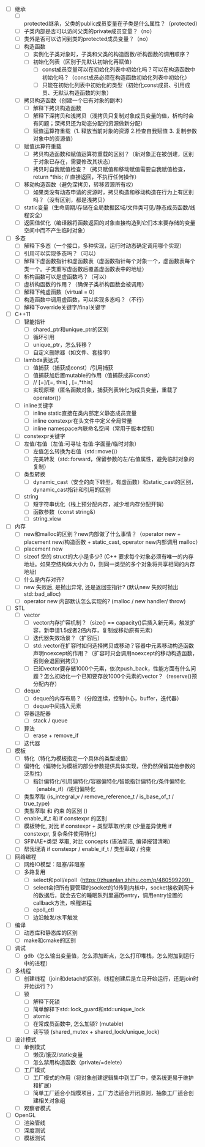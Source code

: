 - [ ] 继承
    - [ ] protected继承，父类的public成员变量在子类是什么属性？（protected）
    - [ ] 子类内部是否可以访问父类的private成员变量？（no）
    - [ ] 类外是否可以访问到类的protected成员变量？（no）
    - [ ] 构造函数
        - [ ] 实例化子类对象时，子类和父类的构造函数/析构函数的调用顺序？
        - [ ] 初始化列表（区别于先默认初始化再赋值）
            - [ ] const成员变量可以在初始化列表中初始化吗？可以在构造函数中初始化吗？（const成员必须在构造函数初始化列表中初始化）
            - [ ] 只能在初始化列表中初始化的类型（初始化const成员、引用成员、无默认构造函数的对象）
    - [ ] 拷贝构造函数（创建一个已有对象的副本）
        - [ ] 解释下拷贝构造函数
        - [ ] 解释下深拷贝和浅拷贝（浅拷贝只复制对象成员变量的值，析构时会有问题；深拷贝还为动态分配的资源做新分配）
        - [ ] 赋值运算符重载（1. 释放当前对象的资源 2.检查自我赋值 3. 复制参数对象中的资源值）
    - [ ] 赋值运算符重载
        - [ ] 拷贝构造函数和赋值运算符重载的区别？（新对象正在被创建，区别于对象已存在，需要修改其状态）
        - [ ] 拷贝时自我赋值检查？（拷贝赋值和移动赋值需要自我赋值检查，return *this; // 直接返回，不执行任何操作）
    - [ ] 移动构造函数（避免深拷贝，转移资源所有权）
        - [ ] 如果类没有动态申请的资源时，拷贝构造和移动构造在行为上有区别吗？（没有区别，都是浅拷贝）
    - [ ] static变量（生命周期/存储在全局数据区域/文件类可见/静态成员函数/线程安全）
    - [ ] 返回值优化（编译器将函数返回的对象直接构造到它们本来要存储的变量空间中而不产生临时对象）

- [ ] 多态
    - [ ] 解释下多态（一个接口，多种实现，运行时动态确定调用哪个实现）
    - [ ] 引用可以实现多态吗？（可以）
    - [ ] 解释下虚函数指针和虚函数表（虚函数指针每个对象一个，虚函数表每个类一个。子类重写虚函数后覆盖虚函数表中的地址）
    - [ ] 析构函数可以是虚函数吗？（可以）
    - [ ] 虚析构函数的作用？（确保子类析构函数会被调用）
    - [ ] 解释下纯虚函数（virtual = 0）
    - [ ] 构造函数中调用虚函数，可以实现多态吗？（不行）
    - [ ] 解释下override关键字/final关键字

- [ ] C++11
    - [ ] 智能指针
        - [ ] shared_ptr和unique_ptr的区别
        - [ ] 循环引用
        - [ ] unique_ptr，怎么转移？
        - [ ] 自定义删除器（如文件、套接字）
    - [ ] lambda表达式
        - [ ] 值捕获（捕获成const）/引用捕获
        - [ ] 值捕获加后置mutable的作用（值捕获成非const）
        - [ ] // [=]/[=, this] , [=,*this]
        - [ ] 实现原理（匿名函数对象，捕获列表转化为成员变量，重载了operator()）
    - [ ] inline关键字
        - [ ] inline static直接在类内部定义静态成员变量
        - [ ] inline constexpr在头文件中定义全局常量
        - [ ] inline namespace内联命名空间（常用于版本控制）
    - [ ] constexpr关键字
    - [ ] 左值/右值（左值:可寻址  右值:字面量/临时对象）
        - [ ] 左值怎么转换为右值（std::move()）
        - [ ] 完美转发（std::forward，保留参数的左/右值属性，避免临时对象的复制）
    - [ ] 类型转换
        - [ ] dynamic_cast（安全的向下转型，有虚函数）和static_cast的区别，dynamic_cast指针和引用的区别
    - [ ] string
        - [ ] 短字符串优化（栈上预分配内存，减少堆内存分配开销）
        - [ ] 函数参数（const string&）
        - [ ] string_view

- [ ] 内存
    - [ ] new和malloc的区别？new内部做了什么事情？（operator new + placement new/构造函数 + static_cast, operator new内部调用 malloc）
    - [ ] placement new
    - [ ] sizeof 空的 struct的大小是多少? (C++ 要求每个对象必须有唯一的内存地址。如果空结构体大小为 0，则同一类型的多个对象将共享相同的内存地址)
    - [ ] 什么是内存对齐?
    - [ ] new 失败后, 是抛出异常, 还是返回空指针? (默认new 失败时抛出 std::bad_alloc)
    - [ ] operator new 内部默认怎么实现的? (malloc / new handler/ throw)

- [ ] STL
    - [ ] vector
        - [ ] vector内存扩容机制？（size() == capacity()后插入新元素，触发扩容，新申请1.5或者2倍内存，复制或移动原有元素）
        - [ ] 迭代器失效场景？（扩容后）
        - [ ] std::vector在扩容时如何选择拷贝或移动？容器中元素移动构造函数声明noexcept的作用？（扩容时只会调用noexcept的移动构造函数，否则会退回到拷贝）
        - [ ] 已知vector要存储1000个元素，依次push_back，性能方面有什么问题？怎么初始化一个已知要存放1000个元素的vector？（reserve()预分配内存）
    - [ ] deque
        - [ ] deque的内存布局？（分段连续，控制中心，buffer，迭代器）
        - [ ] deque中间插入元素
    - [ ] 容器适配器
        - [ ] stack / queue
    - [ ] 算法
        - [ ] erase + remove_if
    - [ ] 迭代器

- [ ] 模板
    - [ ] 特化（特化为模板指定一个具体的类型或值）
    - [ ] 偏特化（偏特化为模板的部分参数提供具体实现，但仍然保留其他参数的泛型性）
        - [ ] 指针偏特化/引用偏特化/容器偏特化/智能指针偏特化/条件偏特化（enable_if）/递归偏特化
    - [ ] 类型萃取 (is_integral_v / remove_reference_t / is_base_of_t / true_type)
    - [ ] 类型萃取 和 约束 的区别 ()
    - [ ] enable_if_t 和 if constexpr 的区别
    - [ ] 模板特化, 对比 if constexpr + 类型萃取/约束 (少量差异使用 if constexpr, 复杂条件使用特化)
    - [ ] SFINAE+类型 萃取, 对比 concepts (语法简洁, 编译报错清晰)
    - [ ] 帮我理清 if constexpr / enable_if_t / 类型萃取 / 约束

- [ ] 网络编程
    - [ ] 网络IO模型：阻塞/非阻塞
    - [ ] 多路复用
        - [ ] select和poll/epoll（https://zhuanlan.zhihu.com/p/480599209）
        - [ ] select会把所有要管理的socket的fd传到内核中，socket接收到网卡的数据后，就会去它的睡眠队列里遍历entry，调用entry设置的callback方法，唤醒进程
        - [ ] epoll_ctl
        - [ ] 边沿触发/水平触发

- [ ] 编译
    - [ ] 动态库和静态库的区别
    - [ ] make和cmake的区别

- [ ] 调试
    - [ ] gdb（怎么输出变量值，怎么添加断点，怎么打印堆栈，怎么附加到运行中的进程）

- [ ] 多线程
    - [ ] 创建线程（join和detach的区别，线程创建后是立马开始运行，还是join时开始运行？）
    - [ ] 锁
        - [ ] 解释下死锁
        - [ ] 简单解释下std::lock_guard和std::unique_lock
        - [ ] atomic
        - [ ] 在常成员函数中, 怎么加锁? (mutable)
        - [ ] 读写锁 (shared_mutex + shared_lock/unique_lock)

- [ ] 设计模式
    - [ ] 单例模式
        - [ ] 懒汉/饿汉/static变量
        - [ ] 怎么禁用构造函数（private/=delete）
    - [ ] 工厂模式
        - [ ] 工厂模式的作用（将对象创建逻辑集中到工厂中，使系统更易于维护和扩展）
        - [ ] 简单工厂适合小规模项目，工厂方法适合开闭原则，抽象工厂适合创建相关对象组
    - [ ] 观察者模式

- [ ] OpenGL
    - [ ] 渲染管线
    - [ ] 深度测试
    - [ ] 模板测试